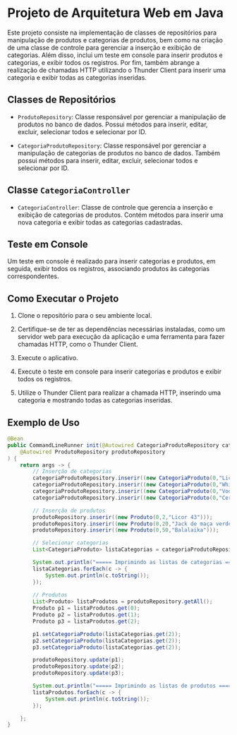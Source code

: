 # Projeto de Arquitetura Web em Java

Este projeto consiste na implementação de classes de repositórios para manipulação de produtos e categorias de produtos, bem como na criação de uma classe de controle para gerenciar a inserção e exibição de categorias. Além disso, inclui um teste em console para inserir produtos e categorias, e exibir todos os registros. Por fim, também abrange a realização de chamadas HTTP utilizando o Thunder Client para inserir uma categoria e exibir todas as categorias inseridas.

## Classes de Repositórios

- `ProdutoRepository`: Classe responsável por gerenciar a manipulação de produtos no banco de dados. Possui métodos para inserir, editar, excluir, selecionar todos e selecionar por ID.

- `CategoriaProdutoRepository`: Classe responsável por gerenciar a manipulação de categorias de produtos no banco de dados. Também possui métodos para inserir, editar, excluir, selecionar todos e selecionar por ID.

## Classe `CategoriaController`

- `CategoriaController`: Classe de controle que gerencia a inserção e exibição de categorias de produtos. Contém métodos para inserir uma nova categoria e exibir todas as categorias cadastradas.

## Teste em Console

Um teste em console é realizado para inserir categorias e produtos, em seguida, exibir todos os registros, associando produtos às categorias correspondentes.

## Como Executar o Projeto

1. Clone o repositório para o seu ambiente local.

2. Certifique-se de ter as dependências necessárias instaladas, como um servidor web para execução da aplicação e uma ferramenta para fazer chamadas HTTP, como o Thunder Client.

3. Execute o aplicativo.

4. Execute o teste em console para inserir categorias e produtos e exibir todos os registros.

5. Utilize o Thunder Client para realizar a chamada HTTP, inserindo uma categoria e mostrando todas as categorias inseridas.

## Exemplo de Uso

```java
@Bean
public CommandLineRunner init(@Autowired CategoriaProdutoRepository categoriaProdutoRepository,
    @Autowired ProdutoRepository produtoRepository
) {
    return args -> {
        // Inserção de categorias
        categoriaProdutoRepository.inserir((new CategoriaProduto(0,"Licor","Uma bebida alcoolica adocicada")));
        categoriaProdutoRepository.inserir((new CategoriaProduto(0,"Whisky","Bebida destilada de rico")));
        categoriaProdutoRepository.inserir((new CategoriaProduto(0,"Vodka","Destilado cristalino")));
        categoriaProdutoRepository.inserir((new CategoriaProduto(0,"Cerveja","Paladares rustícos")));

        // Inserção de produtos
        produtoRepository.inserir((new Produto(0,2,"Licor 43")));
        produtoRepository.inserir((new Produto(0,20,"Jack de maça verde")));
        produtoRepository.inserir((new Produto(0,50,"Balalaika")));

        // Selecionar categorias 
        List<CategoriaProduto> listaCategorias = categoriaProdutoRepository.getAll();

        System.out.println("===== Imprimindo as listas de categorias =====");
        listaCategorias.forEach(c -> {
            System.out.println(c.toString());
        });
        
        // Produtos 
        List<Produto> listaProdutos = produtoRepository.getAll();
        Produto p1 = listaProdutos.get(0);
        Produto p2 = listaProdutos.get(1);
        Produto p3 = listaProdutos.get(2);

        p1.setCategoriaProduto(listaCategorias.get(2));
        p2.setCategoriaProduto(listaCategorias.get(2));
        p3.setCategoriaProduto(listaCategorias.get(2));

        produtoRepository.update(p1);
        produtoRepository.update(p2);
        produtoRepository.update(p3);

        System.out.println("===== Imprimindo as listas de produtos =====");
        listaProdutos.forEach(c -> {
            System.out.println(c.toString());
        });

    };
}
